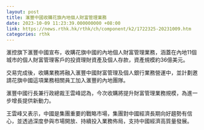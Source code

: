 ```yaml
---
layout: post
title: 滙豐中國收購花旗內地個人財富管理業務
date: 2023-10-09 11:23:39.000000000 +08:00
link: https://news.rthk.hk/rthk/ch/component/k2/1722325-20231009.htm
categories: rthk
---
```


滙控旗下滙豐中國宣布，收購花旗中國的內地個人財富管理業務，涵蓋在內地11個城市的個人財富管理客戶的投資理財資產及個人存款，資產規模約36億美元。

交易完成後，收購業務將融入滙豐中國財富管理及個人銀行業務營運中，並計劃邀請花旗中國這項業務相關員工加入滙豐的內地團隊。

滙豐中國行長兼行政總裁王雲峰認為，今次收購將提升財富管理業務規模，為進一步增長提供新動力。

王雲峰又表示，中國是集團重要的戰略市場，集團對中國經濟長期向好趨勢有信心，並透過深度參與市場開放、持續投入業務佈局，支持中國經濟高質量發展。
